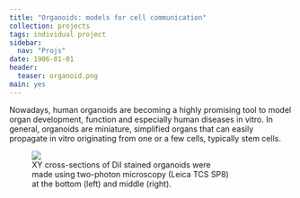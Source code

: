 ```yaml
---
title: "Organoids: models for cell communication"
collection: projects
tags: individual project
sidebar:
  nav: "Projs"
date: 1906-01-01
header:
  teaser: organoid.png
main: yes
---
```

Nowadays, human organoids are becoming a highly promising tool to model organ development, function and especially human diseases in vitro. In general, organoids are miniature, simplified organs that can easily propagate in vitro originating from one or a few cells, typically stem cells.

<p>
<figure style="width: 70%" class="align-center">
<img src='/images/organoid2.png'>
<figcaption>XY cross-sections of DiI stained organoids were made using two-photon microscopy (Leica TCS SP8) at the bottom (left) and middle (right).</figcaption>
</figure>
